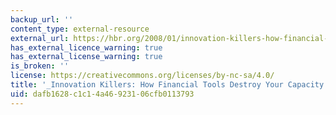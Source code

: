 ```yaml
---
backup_url: ''
content_type: external-resource
external_url: https://hbr.org/2008/01/innovation-killers-how-financial-tools-destroy-your-capacity-to-do-new-things
has_external_licence_warning: true
has_external_license_warning: true
is_broken: ''
license: https://creativecommons.org/licenses/by-nc-sa/4.0/
title: '_Innovation Killers: How Financial Tools Destroy Your Capacity to Do New Things_'
uid: dafb1628-c1c1-4a46-9231-06cfb0113793
---
```

